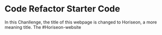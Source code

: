 # Code Refactor Starter Code
In this Chanllenge, the title of this webpage is changed to Horiseon, a more meaning title.
The #Horiseon-website
